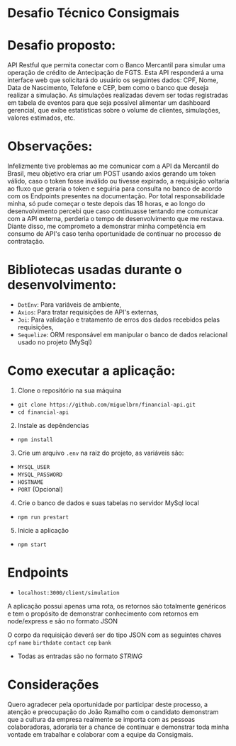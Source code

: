 # Desafio Técnico Consigmais

# Desafio proposto:

API Restful que permita conectar com o Banco Mercantil para simular uma operação de crédito de Antecipação de FGTS. Esta API responderá a uma interface web que solicitará do usuário os seguintes dados: CPF, Nome, Data de Nascimento, Telefone e CEP, bem como o banco que deseja realizar a simulação.
As simulações realizadas devem ser todas registradas em tabela de eventos para que seja possível alimentar um dashboard gerencial, que exibe estatísticas sobre o volume de clientes, simulações, valores estimados, etc.

# Observações:

Infelizmente tive problemas ao me comunicar com a API da Mercantil do Brasil,
meu objetivo era criar um POST usando axios gerando um token válido, caso o token fosse inválido ou tivesse expirado, a requisição voltaria ao fluxo que geraria o token e seguiria para consulta no banco de acordo com os Endpoints presentes na documentação. Por total responsabilidade minha, só pude começar o teste depois das 18 horas, e ao longo do desenvolvimento percebi que caso continuasse tentando me comunicar com a API externa, perderia o tempo de desenvolvimento que me restava. Diante disso, me comprometo a demonstrar minha competência em consumo de API's caso tenha oportunidade de continuar no processo de contratação.

# Bibliotecas usadas durante o desenvolvimento:
* `DotEnv`: Para variáveis de ambiente,
* `Axios`: Para tratar requisições de API's externas,
* `Joi`: Para validação e tratamento de erros dos dados recebidos pelas requisições,
* `Sequelize`: ORM responsável em manipular o banco de dados relacional usado no projeto (MySql)
# Como executar a aplicação:

1. Clone o repositório na sua máquina
  * `git clone https://github.com/miguelbrn/financial-api.git`
  * `cd financial-api`
2. Instale as depêndencias
  * `npm install`
3. Crie um arquivo `.env` na raiz do projeto,
  as variáveis são:
  * `MYSQL_USER`
  * `MYSQL_PASSWORD`
  * `HOSTNAME`
  * `PORT` (Opcional)
4. Crie o banco de dados e suas tabelas no servidor MySql local
  * `npm run prestart`
5. Inicie a aplicação
  * `npm start`

# Endpoints

* `localhost:3000/client/simulation`

A aplicação possui apenas uma rota, os retornos são totalmente genéricos e tem o propósito de demonstrar conhecimento com retornos em node/express e são no formato JSON


O corpo da requisição deverá ser do tipo JSON com as seguintes chaves
  `cpf` `name` `birthdate` `contact` `cep` `bank`
  * Todas as entradas são no formato *STRING*

# Considerações

Quero agradecer pela oportunidade por participar deste processo, a atenção e preocupação do João Ramalho com o candidato demonstram que a cultura da empresa realmente se importa com as pessoas colaboradoras, adoraria ter a chance de continuar e demonstrar toda minha vontade em trabalhar e colaborar com a equipe da Consigmais.

